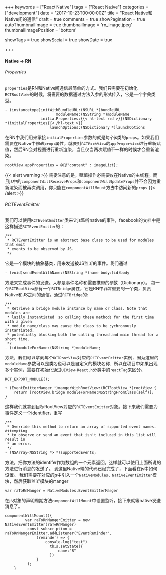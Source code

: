 +++
keywords = ["React Native"]
tags = ["React Native"]
categories = ["development"]
date = "2017-10-23T00:00:00Z"
title = "React Native和Native间的通信"
draft = true
comments = true
showPagination = true
autoThumbnailImage = true
thumbnailImage = 'rn_image.jpeg'
thumbnailImagePosition = 'bottom'

showTags = true
showSocial = true
showDate = true

+++

#### Native -> RN

###### Properties

`properties`是RN和Native间通信最简单的方式。我们只需要在初始化`RCTRootView`的时候，将需要的数据通过方法入参的形式传入，它是一个字典类型。

```
- (instancetype)initWithBundleURL:(NSURL *)bundleURL
                       moduleName:(NSString *)moduleName
                initialProperties:{{< hl-text red >}}(NSDictionary *)initialProperties{{< /hl-text >}}
                    launchOptions:(NSDictionary *)launchOptions
```
在RN中我们用来承接`initialProperties`参数的就是每个js类的`props`。如果我们需要在Native中修改`props`属性，就要对`RCTRootView`的`appProperties`进行重新赋值，然后RN会对视图进行重新渲染，当且仅当两次赋值不一样的时候才会重新渲染。

```
rootView.appProperties = @{@"content" : imageList};
```
{{< alert warning >}}
需要注意的是，赋值操作必需要放在Native的主线程。而且js中的`componentWillReceiveProps`和`componentWillUpdateProps`并不会因为重新渲染而被再次调用，你只能在`componentWillMount`方法中访问新的`props`
{{< /alert >}}


###### RCTEventEmitter

我们可以使用`RCTEventEmitter`类来让js监听native的事件，facebook的文档中是这样描述`RCTEventEmitter`的：

```
/**
 * RCTEventEmitter is an abstract base class to be used for modules that emit
 * events to be observed by JS.
 */
```
它是一个模块的抽象基类，用来发送被JS监听的事件。我们通过

```
- (void)sendEventWithName:(NSString *)name body:(id)body
```
方法来完成事件的发送。入参是事件名称和需要携带的参数（Dictionary）。
每一个`RCTRootView`都有一个`RCTBridge`属性，它是RN中非常重要的一个类，负责Native和JS之间的通信。通过`RCTBridge`的:

```
/**
 * Retrieve a bridge module instance by name or class. Note that modules are
 * lazily instantiated, so calling these methods for the first time with a given
 * module name/class may cause the class to be sychronously instantiated,
 * potentially blocking both the calling thread and main thread for a short time.
 */
- (id)moduleForName:(NSString *)moduleName;
```
方法，我们可以拿到每个`RCTRootView`对应的`RCTEventEmitter`实例，因为这里的`moduleName`参数可以是类名也可以是自定义的模块名称，所以在项目中如果出现多个实例，需要在初始化通过`UIView+React.h`分类中的`reactTag`来区分。

```
RCT_EXPORT_MODULE();

+ (EventEmitterManger *)mangerWithRootView:(RCTRootView *)rootView {
    return [rootView.bridge moduleForName:NSStringFromClass(self)];
}
```
这样我们就拿到目标RootView对应的`RCTEventEmitter`对象。接下来我们需要为事件定义一个identifier，重写

```
/**
 * Override this method to return an array of supported event names. Attempting
 * to observe or send an event that isn't included in this list will result in
 * an error.
 */
- (NSArray<NSString *> *)supportedEvents;
```
方法，把你方法的identifer作为数组的一个元素返回。这样就可以使用上面所说的方法进行消息的发送了。
到这里Native端的代码已经完成了，下面看在js中如何设置。
我们需要在对应的js中引入一个`NativeModules`、`NativeEventEmitter`模块，然后获取监听模块的manger

```
var raToRnManger = NativeModules.EventEmitterManger
```
在js对象的声明周期方法`componentWillMount`中设置监听，接下来就等native发送消息了。

```
componentWillMount(){
         var raToRnMangerEmitter = new NativeEventEmitter(raToRnManger)
          const subscription = raToRnMangerEmitter.addListener("EventReminder",
              (reminder) => {
                  console.log("test")
                    this.setState({
                        name:"B"
                    })
              }
          );
    }
```








